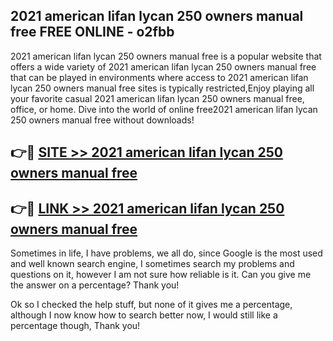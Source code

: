 ## 2021 american lifan lycan 250 owners manual free FREE ONLINE - o2fbb

2021 american lifan lycan 250 owners manual free is a popular website that offers a wide variety of 2021 american lifan lycan 250 owners manual free that can be played in environments where access to 2021 american lifan lycan 250 owners manual free sites is typically restricted,Enjoy playing all your favorite casual 2021 american lifan lycan 250 owners manual free, office, or home. Dive into the world of online free2021 american lifan lycan 250 owners manual free without downloads!

## 👉🔴 [SITE >> 2021 american lifan lycan 250 owners manual free](http://news.freeplayer.one?title=2021_american_lifan_lycan_250_owners_manual_free&ref=FRRE)

## 👉🔴 [LINK >> 2021 american lifan lycan 250 owners manual free](http://news.freeplayer.one?title=2021_american_lifan_lycan_250_owners_manual_free&ref=FREE)

Sometimes in life, I have problems, we all do, since Google is the most used and well known search engine, I sometimes search my problems and questions on it, however I am not sure how reliable is it. Can you give me the answer on a percentage? Thank you!

Ok so I checked the help stuff, but none of it gives me a percentage, although I now know how to search better now, I would still like a percentage though, Thank you!
